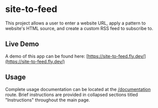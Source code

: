 # site-to-feed

This project allows a user to enter a website URL, apply a pattern to website's HTML source, and create a custom RSS feed to subscribe to.

## Live Demo

A demo of this app can be found here: [https://site-to-feed.fly.dev/](https://site-to-feed.fly.dev/)

## Usage

Complete usage documentation can be located at the [/documentation](https://site-to-feed.fly.dev/documentation) route.
Brief instructions are provided in collapsed sections titled "Instructions" throughout the main page.
